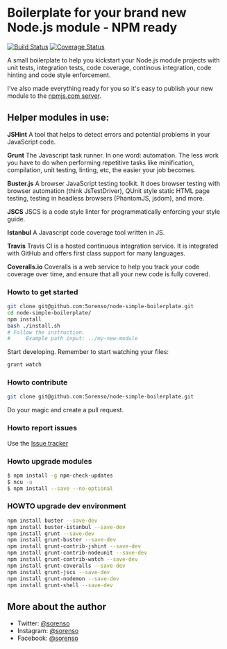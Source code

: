 # Boilerplate for your brand new Node.js module - NPM ready

[![Build Status](https://travis-ci.org/5orenso/node-simple-boilerplate.svg?branch=master)](https://travis-ci.org/5orenso/node-simple-boilerplate)
[![Coverage Status](https://coveralls.io/repos/github/5orenso/node-simple-boilerplate/badge.svg?branch=master)](https://coveralls.io/github/5orenso/node-simple-boilerplate?branch=master)

A small boilerplate to help you kickstart your Node.js module projects with unit tests, integration tests, 
code coverage, continous integration, code hinting and code style enforcement.

I've also made everything ready for you so it's easy to publish your new module to the 
[npmjs.com server](https://npmjs.com).


## Helper modules in use:

__JSHint__
A tool that helps to detect errors and potential problems in your JavaScript code.

__Grunt__
The Javascript task runner. In one word: automation. The less work you have to do when performing repetitive 
tasks like minification, compilation, unit testing, linting, etc, the easier your job becomes.

__Buster.js__
A browser JavaScript testing toolkit. It does browser testing with browser automation (think JsTestDriver), 
QUnit style static HTML page testing, testing in headless browsers (PhantomJS, jsdom), and more.

__JSCS__
JSCS is a code style linter for programmatically enforcing your style guide.

__Istanbul__
A Javascript code coverage tool written in JS.

__Travis__
Travis CI is a hosted continuous integration service. It is integrated with GitHub and offers first class 
support for many languages.

__Coveralls.io__
Coveralls is a web service to help you track your code coverage over time, and ensure that all your new code is 
fully covered.


### Howto to get started
```bash
git clone git@github.com:5orenso/node-simple-boilerplate.git
cd node-simple-boilerplate/
npm install
bash ./install.sh
# Follow the instruction.
#     Example path input: ../my-new-module
```

Start developing. Remember to start watching your files:
```bash 
grunt watch
```


### Howto contribute

```bash
git clone git@github.com:5orenso/node-simple-boilerplate.git
```
Do your magic and create a pull request.


### Howto report issues

Use the [Issue tracker](https://github.com/5orenso/node-simple-boilerplate/issues)


### Howto upgrade modules
```bash
$ npm install -g npm-check-updates
$ ncu -u
$ npm install --save --no-optional
```


### HOWTO upgrade dev environment
```bash
npm install buster --save-dev
npm install buster-istanbul --save-dev
npm install grunt --save-dev
npm install grunt-buster --save-dev
npm install grunt-contrib-jshint --save-dev
npm install grunt-contrib-nodeunit --save-dev
npm install grunt-contrib-watch --save-dev
npm install grunt-coveralls --save-dev
npm install grunt-jscs --save-dev
npm install grunt-nodemon --save-dev
npm install grunt-shell --save-dev
```


## More about the author

- Twitter: [@sorenso](https://twitter.com/sorenso)
- Instagram: [@sorenso](https://instagram.com/sorenso)
- Facebook: [@sorenso](https://facebook.com/sorenso)
